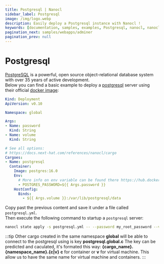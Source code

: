 ```yaml
---
title: Postgresql | Nanocl
sidebar_label: Postgresql
image: /img/logo.webp
description: Easily deploy a Postgresql instance with Nanocl !
keywords: [documentation, samples, examples, Postgresql, nanocl, nanocl CLI, CLI]
pagination_next: samples/webapps/adminer
pagination_prev: null
---
```

# Postgresql

[PostgreSQL][postgresql] is a powerful, open source object-relational database system with over 35 years of active development.<br />
Below you can find a basic example to deploy a [postgresql][postgresql] server using their official [docker image][docker image]:

```yaml
Kind: Deployment
ApiVersion: v0.10

Namespace: global

Args:
- Name: password
  Kind: String
- Name: volume
  Kind: String

# See all options:
# https://docs.next-hat.com/references/nanocl/cargo
Cargoes:
- Name: postgresql
  Container:
    Image: postgres:16.0
    Env:
      # More info on env variable can be found there https://hub.docker.com/_/postgres
      - POSTGRES_PASSWORD=${{ Args.password }}
    HostConfig:
      Binds:
        - ${{ Args.volume }}:/var/lib/postgresql/data
```

Copy past the previous content and save it under a file called `postgresql.yml`.<br />
Then execute the following command to startup a `postgresql` server:

```sh
nanocl state apply -s postgresql.yml -- --password my_root_password --volume /opt/postgresql
```

:::tip
Other cargo created in the same namespace **global** will be able to connect to the postgresql using is key **postgresql.global.c**
The key can be predicted and caculated, it's formated this way: **{cargo_name}.{namespace_name}.{c|v}** **c** for container or **v** for virtual machine.
This allow us to have the same name for virtual machine and containers.
:::

[postgresql]: https://www.postgresql.org/
[docker image]: https://hub.docker.com/_/postgres
